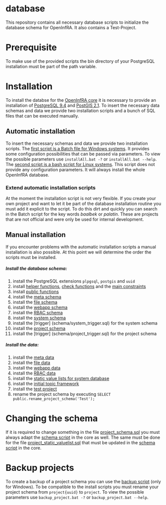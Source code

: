 # database
This repository contains all necessary database scripts to initialize the database schema for OpenInfRA. It also contains a Test-Project.

# Prerequisite
To make use of the provided scripts the bin directory of your PostgreSQL installation must be part of the path variable.

# Installation
To install the databse for the [OpenInfRA core](https://github.com/OpenInfRA/core) it is necessary to provide an installation of [PostgreSQL 9.4](http://www.postgresql.org/) and [PostGIS 2.1](http://postgis.net/). To insert the necessary data schemas and data we provide two installation scripts and a bunch of SQL files that can be executed manually. 

## Automatic installation
To insert the necessary schemas and data we provide two installation scripts. The [first script is a Batch file for Windows systems](installAll.bat). It provides some configuration possibilities that can be passed via parameters. To view the possible parameters use `installAll.bat -?` or `installAll.bat --help`. The [second script is a bash script for Linux systems](installAll.sh). This script does not provide any configuration parameters. It will always install the whole OpenInfRA database.

### Extend automatic installation scripts
At the moment the installation script is not very flexible. If you create your own project and want to let it be part of the database installation routine you must add it explicit to the script. To do this dirt and quickly you can search in the Batch script for the key words _baalbek_ or _palatin_. These are projects that are not official and were only be used for internal development.

## Manual installation
If you encounter problems with the automatic installation scripts a manual installation is also possible. At this point we will determine the order the scripts must be installed.

##### Install the database schema:
1. install the PostgreSQL extensions `plpgsql`, `postgis` and `uuid`
2. install [helper functions](schema/constraint_helper_functions.sql), [check functions](schema/constraint_check_functions.sql) and the [main constraints](schema/constraint_main.sql)
3. install [public functions](schema/public_functions.sql)
4. install the [meta schema](schema/meta_database_schema.sql)
5. install the [file schema](schema/file_schema.sql)
6. install the [webapp schema](schema/webapp_schema.sql)
7. install the [RBAC schema](schema/rbac_schema.sql)
8. install the [system schema](schema/system_schema.sql)
9. install the [trigger] (schema/system_trigger.sql) for the system schema
10. install the [project schema](schema/project_schema.sql)
11. install the [trigger] (schema/project_trigger.sql) for the project schema

##### Install the data:
1. install the [meta data](data/meta_data.sql)
2. install the [file data](data/file_data.sql)
3. install the [webapp data](data/webapp_data.sql)
4. install the [RBAC data](data/rbac_data.sql)
5. install the [static value lists for system database](data/system_static_valuelist.sql)
6. install the [initial topic framework](data/system_initial_topic_framework.sql)
7. install the [test project](data/test.sql)
8. rename the project schema by executing `SELECT public.rename_project_schema('Test');`

# Changing the schema
If it is required to change something in the file [project_schema.sql](schema/project_schema.sql) you must always adapt the [schema script](https://github.com/OpenInfRA/core/blob/master/openinfra_core/src/main/resources/de/btu/openinfra/backend/sql/project_schema.sql) in the core as well. The same must be done for the file [project_static_valuelist.sql](schema/project_static_valuelist.sql) that must be updated in the [schema script](https://github.com/OpenInfRA/core/blob/master/openinfra_core/src/main/resources/de/btu/openinfra/backend/sql/project_static_valuelist.sql) in the core.

# Backup projects
To create a backup of a project schema you can use the [backup script](backup_project.bat) (only for Windows). To be compatible to the install scripts you must rename your project schema from `project{uuid}` to `project`. To view the possible parameters use `backup_project.bat -?` or `backup_project.bat --help`.
